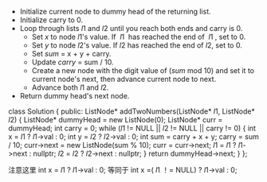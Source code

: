 -   Initialize current node to dummy head of the returning list.
-   Initialize carry to $0$.
-   Loop through lists $l1$ and $l2$ until you reach both ends and carry is $0$.
    -   Set $x$ to node $l1$'s value. If  $l1$  has reached the end of  $l1$ , set to $0$.
    -   Set $y$ to node $l2$'s value. If $l2$ has reached the end of $l2$, set to $0$.
    -   Set $sum$ = x + y + carry.
    -   Update $carry$ = sum / 10.
    -   Create a new node with the digit value of ($sum$ mod 10) and set it to current node's next, then advance current node to next.
    -   Advance both $l1$ and $l2$.
-   Return dummy head's next node.


class Solution {
public:
    ListNode* addTwoNumbers(ListNode* $l1$, ListNode* $l2$) {
        ListNode* dummyHead = new ListNode(0);
        ListNode* curr = dummyHead;
        int carry = 0;
        while ($l1$ != NULL || $l2$ != NULL || carry != 0) {
            int x = $l1$ ? $l1$->val : 0;
            int y = $l2$ ? $l2$->val : 0;
            int sum = carry + x + y;
            carry = sum / 10;
            curr->next = new ListNode(sum % 10);
            curr = curr->next;
            $l1$ = $l1$ ? $l1$->next : nullptr;
            $l2$ = $l2$ ? $l2$->next : nullptr;
        }
        return dummyHead->next;
    }
};

注意这里 int x = $l1$ ? $l1$->val : 0; 等同于  int x =( $l1$ ！= NULL) ? $l1$->val : 0;
